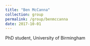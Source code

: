 ```yaml
---
title: "Ben McCanna"
collection: group
permalink: /group/benmccanna
date: 2017-10-01
---
```

PhD student, University of Birmingham  

